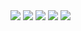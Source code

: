 <div>
  <a href="https://www.linkedin.com/in/eduveks/" target="_blank"><img src="https://img.shields.io/badge/LinkedIn-0077B5?style=for-the-badge&logo=linkedin&logoColor=white" target="_blank"/></a>
  <a href="https://www.instagram.com/eduveks/" target="_blank"><img src="https://img.shields.io/badge/Instagram-E4405F?style=for-the-badge&logo=instagram&logoColor=white" target="_blank"/></a>
  <a href="https://twitter.com/eduveks" target="_blank"><img src="https://img.shields.io/badge/Twitter-1DA1F2?style=for-the-badge&logo=twitter&logoColor=white" target="_blank"/></a>
  <a href="https://www.facebook.com/eduveks" target="_blank"><img src="https://img.shields.io/badge/Facebook-1877F2?style=for-the-badge&logo=facebook&logoColor=white" target="_blank"/></a>
  <a href="https://www.youtube.com/channel/UCYE6xgrRL6r1PYBWLijbe7Q" target="_blank"><img src="https://img.shields.io/badge/YouTube-red?style=for-the-badge&logo=youtube&logoColor=white" target="_blank"/></a>
</div>
